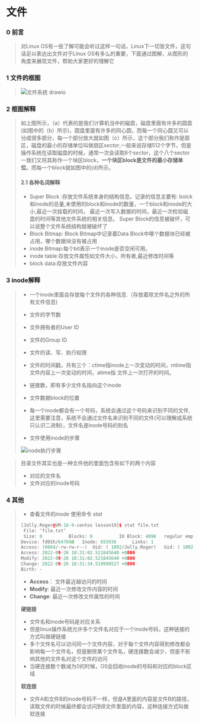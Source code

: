 # 文件

### 0 前言

>对Linux OS有一些了解可能会听过这样一句话，Linux下一切皆文件，这句话足以表达出文件对于Linux OS有多么的重要，下面通过图解，从图形的角度来展现文件，帮助大家更好的理解它

### 1 文件的框图

>![文件系统 drawio](https://github.com/Lp700750/Blogs/assets/104414865/77305763-3c50-4d40-aa4c-29f0b71c5d55)

>
>

### 2 框图解释

>如上图所示，（a）代表的是我们计算机当中的磁盘，磁盘里面有许多的圆盘(如图中的（b）所示)，圆盘里面有许多的同心圆，而每一个同心圆又可以分成很多部分，每一个部分放大就如图（c）所示，这个部分我们称作是扇区，磁盘的最小的存储单位叫做扇区*sector*,一般来说存储512个字节，但是操作系统在读取磁盘的时候，通常一次会读取8个*sector*，这个八个sector一我们又将其称作一个块区block，**一个块区block是文件的最小存储单位**。而每一个block就如图中的(d)所示。
>
>#### 2.1 各种名词解释
>
>- Super Block :存放文件系统本身的结构信息。记录的信息主要有: bolck和inode的总量,未使用的block和inode的数量，一个block和inode的大小,最近一次挂载的时间， 最近一次写入数据的时间，最近一次检验磁盘的时间等其他文件系统的相关信息。 Super Block的信息被破坏，可以说整个文件系统结构就被破坏了
>- Block Bitmap: Block Bitmap中记录着Data Block中哪个数据块已经被占用，哪个数据块没有被占用
>- inode Bitmap:每个bit表示一个inode是否空闲可用。
>- inode table:存放文件属性如文件大小，所有者,最近修改时间等
>- block data:存放文件内容

### **3 inode解释**

>- 一个inode里面会存放每个文件的各种信息.（存放着除文件名之外的所有文件信息)
>  - 文件的字节数	
>  - 文件拥有者的User ID
>  - 文件的Group ID
>  - 文件的读、写、执行权限
>  - 文件的时间戳，共有三个：ctime指inode上一次变动的时间，mtime指文件内容上一次变动的时间，atime指    文件上一次打开的时间。
>  - 链接数，即有多少文件名指向这个inode
>  - 文件数据block的位置 
>
>- 每一个inode都会有一个号码，系统会通过这个号码来识别不同的文件,这里需要注意，系统不会通过文件名来识别不同的文件(可以理解成系统只认识二进制)，文件名是inode号码的别名
>
>- 文件使用inode的步骤
>
>![inode执行步骤](https://github.com/Lp700750/Blogs/assets/104414865/992a6d00-8e7d-4fe1-959f-d34c5808a8cb)

>
>目录文件其实也是一种文件他的里面包含有如下的两个内容
>
>- 对应的文件名
>- 文件对应的inode号码

### 4 其他

>- 查看文件的*inode*  使用命令 *stat*
>
>```C++
>[Jolly.Roger@VM-16-9-centos lesson19]$ stat file.txt
>  File: ‘file.txt’
>  Size: 0         	Blocks: 0          IO Block: 4096   regular empty file
>Device: fd01h/64769d	Inode: 655936      Links: 1
>Access: (0664/-rw-rw-r--)  Uid: ( 1002/Jolly.Roger)   Gid: ( 1002/Jolly.Roger)
>Access: 2022-09-26 18:31:02.521845640 +0800
>Modify: 2022-09-26 18:31:02.521845640 +0800
>Change: 2022-09-26 18:31:34.519998527 +0800
> Birth: -
>```
>
>- **Access**： 文件最近越访问的时间
>- **Modify**:   最近一次修改文件内容的时间
>- **Change**:  最近一次修改文件属性的时间
>
>**硬链接**
>
>- 文件名和inode号码是对应关系
>- 但是linux操作系统允许多个文件名对应于一个inode号码，这种链接的方式叫做硬链接
>- 多个文件名可以访问同一个文件内容，对于每个文件内容得到修改都会影响每一个文件名，但是删除某个文件名，硬连接数会减少，但是不影响其他的文件名对这个文件的访问
>- 当硬连接数个数减为0的时候，OS会回收inode的号码和对应的block区域
>
>**软连接**
>
>- 文件A和文件B的inode号码不一样，但是A里面的内容是文件B的路径，读取文件的时候最终都会访问到B文件里面的内容，这种连接方式叫做软连接 



